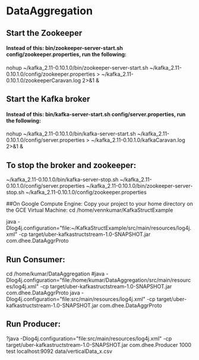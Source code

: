 # DataAggregation


## Start the Zookeeper
#### Instead of this: bin/zookeeper-server-start.sh config/zookeeper.properties, run the following:
nohup ~/kafka_2.11-0.10.1.0/bin/zookeeper-server-start.sh ~/kafka_2.11-0.10.1.0/config/zookeeper.properties > ~/kafka_2.11-0.10.1.0/zookeeperCaravan.log 2>&1 &


## Start the Kafka broker
#### Instead of this:  bin/kafka-server-start.sh config/server.properties, run the following:
nohup ~/kafka_2.11-0.10.1.0/bin/kafka-server-start.sh ~/kafka_2.11-0.10.1.0/config/server.properties > ~/kafka_2.11-0.10.1.0/kafkaCaravan.log 2>&1 &


## To stop the broker and zookeeper:
~/kafka_2.11-0.10.1.0/bin/kafka-server-stop.sh ~/kafka_2.11-0.10.1.0/config/server.properties
~/kafka_2.11-0.10.1.0/bin/zookeeper-server-stop.sh ~/kafka_2.11-0.10.1.0/config/zookeeper.properties


##On Google Compute Engine: Copy your project to your home directory on the GCE Virtual Machine:
cd /home/vennkumar/KafkaStructExample

java -Dlog4j.configuration="file:~/KafkaStructExample/src/main/resources/log4j.xml" -cp target/uber-kafkastructstream-1.0-SNAPSHOT.jar com.dhee.DataAggrProto


## Run Consumer:
cd /home/kumar/DataAggregation
#java -Dlog4j.configuration="file:/home/kumar/DataAggregation/src/main/resources/log4j.xml" -cp target/uber-kafkastructstream-1.0-SNAPSHOT.jar com.dhee.DataAggrProto
java -Dlog4j.configuration="file:src/main/resources/log4j.xml" -cp target/uber-kafkastructstream-1.0-SNAPSHOT.jar com.dhee.DataAggrProto


## Run Producer:
?java -Dlog4j.configuration="file:src/main/resources/log4j.xml" -cp target/uber-kafkastructstream-1.0-SNAPSHOT.jar com.dhee.Producer 1000 test localhost:9092  data/verticalData_x.csv

